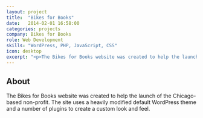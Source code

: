 ```yaml
---
layout: project
title:  "Bikes for Books"
date:   2014-02-01 16:58:00
categories: projects
company: Bikes for Books
role: Web Development
skills: "WordPress, PHP, JavaScript, CSS"
icon: desktop
excerpt: "<p>The Bikes for Books website was created to help the launch of the Chicago-based non-profit. The site uses a heavily modified default WordPress theme and a number of plugins to create a custom look and feel.</p>"
---
```


<article>
	<div class="title-and-info">
		<h2>About</h2>
	</div>
	<div class="content">
		<p>The Bikes for Books website was created to help the launch of the Chicago-based non-profit. The site uses a heavily modified default WordPress theme and a number of plugins to create a custom look and feel.</p>
	</div>
</article>